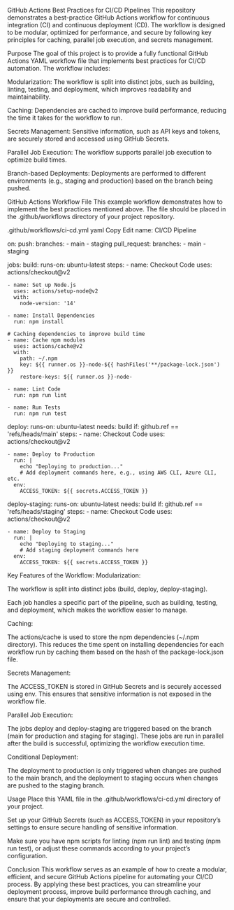GitHub Actions Best Practices for CI/CD Pipelines
This repository demonstrates a best-practice GitHub Actions workflow for continuous integration (CI) and continuous deployment (CD). The workflow is designed to be modular, optimized for performance, and secure by following key principles for caching, parallel job execution, and secrets management.

Purpose
The goal of this project is to provide a fully functional GitHub Actions YAML workflow file that implements best practices for CI/CD automation. The workflow includes:

Modularization: The workflow is split into distinct jobs, such as building, linting, testing, and deployment, which improves readability and maintainability.

Caching: Dependencies are cached to improve build performance, reducing the time it takes for the workflow to run.

Secrets Management: Sensitive information, such as API keys and tokens, are securely stored and accessed using GitHub Secrets.

Parallel Job Execution: The workflow supports parallel job execution to optimize build times.

Branch-based Deployments: Deployments are performed to different environments (e.g., staging and production) based on the branch being pushed.

GitHub Actions Workflow File
This example workflow demonstrates how to implement the best practices mentioned above. The file should be placed in the .github/workflows directory of your project repository.

.github/workflows/ci-cd.yml
yaml
Copy
Edit
name: CI/CD Pipeline

on:
  push:
    branches:
      - main
      - staging
  pull_request:
    branches:
      - main
      - staging

jobs:
  build:
    runs-on: ubuntu-latest
    steps:
    - name: Checkout Code
      uses: actions/checkout@v2
    
    - name: Set up Node.js
      uses: actions/setup-node@v2
      with:
        node-version: '14'

    - name: Install Dependencies
      run: npm install

    # Caching dependencies to improve build time
    - name: Cache npm modules
      uses: actions/cache@v2
      with:
        path: ~/.npm
        key: ${{ runner.os }}-node-${{ hashFiles('**/package-lock.json') }}
        restore-keys: ${{ runner.os }}-node-

    - name: Lint Code
      run: npm run lint

    - name: Run Tests
      run: npm run test

  deploy:
    runs-on: ubuntu-latest
    needs: build
    if: github.ref == 'refs/heads/main'
    steps:
    - name: Checkout Code
      uses: actions/checkout@v2

    - name: Deploy to Production
      run: |
        echo "Deploying to production..."
        # Add deployment commands here, e.g., using AWS CLI, Azure CLI, etc.
      env:
        ACCESS_TOKEN: ${{ secrets.ACCESS_TOKEN }}
    
  deploy-staging:
    runs-on: ubuntu-latest
    needs: build
    if: github.ref == 'refs/heads/staging'
    steps:
    - name: Checkout Code
      uses: actions/checkout@v2

    - name: Deploy to Staging
      run: |
        echo "Deploying to staging..."
        # Add staging deployment commands here
      env:
        ACCESS_TOKEN: ${{ secrets.ACCESS_TOKEN }}
Key Features of the Workflow:
Modularization:

The workflow is split into distinct jobs (build, deploy, deploy-staging).

Each job handles a specific part of the pipeline, such as building, testing, and deployment, which makes the workflow easier to manage.

Caching:

The actions/cache is used to store the npm dependencies (~/.npm directory). This reduces the time spent on installing dependencies for each workflow run by caching them based on the hash of the package-lock.json file.

Secrets Management:

The ACCESS_TOKEN is stored in GitHub Secrets and is securely accessed using env. This ensures that sensitive information is not exposed in the workflow file.

Parallel Job Execution:

The jobs deploy and deploy-staging are triggered based on the branch (main for production and staging for staging). These jobs are run in parallel after the build is successful, optimizing the workflow execution time.

Conditional Deployment:

The deployment to production is only triggered when changes are pushed to the main branch, and the deployment to staging occurs when changes are pushed to the staging branch.

Usage
Place this YAML file in the .github/workflows/ci-cd.yml directory of your project.

Set up your GitHub Secrets (such as ACCESS_TOKEN) in your repository’s settings to ensure secure handling of sensitive information.

Make sure you have npm scripts for linting (npm run lint) and testing (npm run test), or adjust these commands according to your project’s configuration.

Conclusion
This workflow serves as an example of how to create a modular, efficient, and secure GitHub Actions pipeline for automating your CI/CD process. By applying these best practices, you can streamline your deployment process, improve build performance through caching, and ensure that your deployments are secure and controlled.
